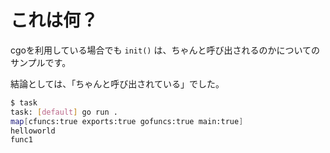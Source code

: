 # これは何？

cgoを利用している場合でも ```init()``` は、ちゃんと呼び出されるのかについてのサンプルです。

結論としては、「ちゃんと呼び出されている」でした。

```sh
$ task
task: [default] go run .
map[cfuncs:true exports:true gofuncs:true main:true]
helloworld
func1
```
